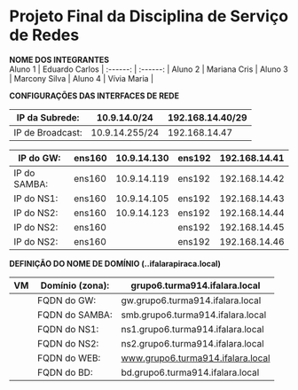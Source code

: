 # Projeto Final da Disciplina de Serviço de Redes

**NOME DOS INTEGRANTES**  
Aluno 1 | Eduardo Carlos | 
 :------: | :------: | 
Aluno 2 | Mariana Cris | 
Aluno 3 | Marcony Silva | 
Aluno 4 | Vívia Maria | 



**CONFIGURAÇÕES DAS INTERFACES DE REDE**

IP da Subrede: | 10.9.14.0/24 | 192.168.14.40/29 |
--------- | ------ | ------
IP de Broadcast:| 10.9.14.255/24 | 192.168.14.47 | 

| IP do GW: | ens160 | 10.9.14.130 | ens192 | 192.168.14.41 |
--------- | ------ | ------ | --------- | ------ | 
| IP do SAMBA: | ens160 | 10.9.14.119| ens192 | 192.168.14.42|
| IP do NS1: | ens160 | 10.9.14.105 | ens192 | 192.168.14.43 |
| IP do NS2: | ens160 | 10.9.14.123 | ens192 | 192.168.14.44 | 
| IP do NS2: | ens160 |  | ens192 | 192.168.14.45 | 
| IP do NS2: | ens160 |  | ens192 | 192.168.14.46 | 

 **DEFINIÇÃO DO NOME DE DOMÍNIO (..ifalarapiraca.local)**
 
 | VM | Domínio (zona): | grupo6.turma914.ifalara.local|
 --------- | ------ | ------
 |  | FQDN do GW: | gw.grupo6.turma914.ifalara.local | 
 |  | FQDN do SAMBA: | smb.grupo6.turma914.ifalara.local| 
 |  | FQDN do NS1: | ns1.grupo6.turma914.ifalara.local | 
 |  | FQDN do NS2:| ns2.grupo6.turma914.ifalara.local | 
 |  | FQDN do WEB: | www.grupo6.turma914.ifalara.local | 
 |  | FQDN do BD: | bd.grupo6.turma914.ifalara.local | 
